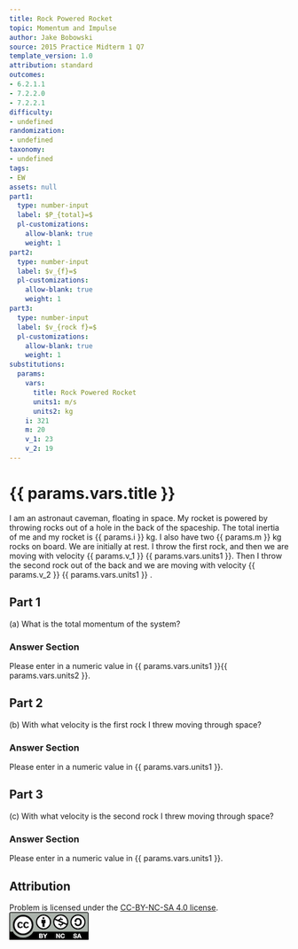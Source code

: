 ```yaml
---
title: Rock Powered Rocket
topic: Momentum and Impulse
author: Jake Bobowski
source: 2015 Practice Midterm 1 Q7
template_version: 1.0
attribution: standard
outcomes:
- 6.2.1.1
- 7.2.2.0
- 7.2.2.1
difficulty:
- undefined
randomization:
- undefined
taxonomy:
- undefined
tags:
- EW
assets: null
part1:
  type: number-input
  label: $P_{total}=$
  pl-customizations:
    allow-blank: true
    weight: 1
part2:
  type: number-input
  label: $v_{f}=$
  pl-customizations:
    allow-blank: true
    weight: 1
part3:
  type: number-input
  label: $v_{rock f}=$
  pl-customizations:
    allow-blank: true
    weight: 1
substitutions:
  params:
    vars:
      title: Rock Powered Rocket
      units1: m/s
      units2: kg
    i: 321
    m: 20
    v_1: 23
    v_2: 19
---
```

# {{ params.vars.title }}
I am an astronaut caveman, floating in space.
My rocket is powered by throwing rocks out of a hole in the back of the spaceship.
The total inertia of me and my rocket is {{ params.i }} kg.
I also have two {{ params.m }} kg rocks on board.
We are initially at rest.
I throw the first rock, and then we are moving with velocity {{ params.v_1 }} {{ params.vars.units1 }}.
Then I throw the second rock out of the back and we are moving with velocity {{ params.v_2 }} {{ params.vars.units1 }} .
## Part 1

(a) What is the total momentum of the system?

### Answer Section

Please enter in a numeric value in {{ params.vars.units1 }}{{ params.vars.units2 }}.
## Part 2

(b) With what velocity is the first rock I threw moving through space?

### Answer Section

Please enter in a numeric value in {{ params.vars.units1 }}.
## Part 3

(c) With what velocity is the second rock I threw moving through space?

### Answer Section

Please enter in a numeric value in {{ params.vars.units1 }}.

## Attribution

Problem is licensed under the [CC-BY-NC-SA 4.0 license](https://creativecommons.org/licenses/by-nc-sa/4.0/).<br> ![The Creative Commons 4.0 license requiring attribution-BY, non-commercial-NC, and share-alike-SA license.](https://raw.githubusercontent.com/firasm/bits/master/by-nc-sa.png)